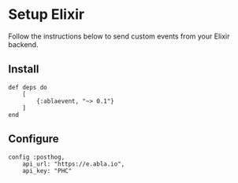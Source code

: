 # Setup Elixir

Follow the instructions below to send custom events from your Elixir backend.

## Install

````
def deps do
    [
        {:ablaevent, "~> 0.1"}
    ]
end

````
## Configure

````
config :posthog,
    api_url: "https://e.abla.io",
    api_key: "PHC"

````

